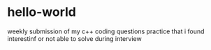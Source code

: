 # hello-world
weekly submission of my c++ coding questions practice that i found interestinf or not able to solve during interview
